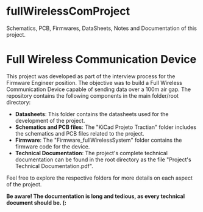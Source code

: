# fullWirelessComProject
Schematics, PCB, Firmwares, DataSheets, Notes and Documentation of this project.


# Full Wireless Communication Device

This project was developed as part of the interview process for the Firmware Engineer position. The objective was to build a Full Wireless Communication Device capable of sending data over a 100m air gap. The repository contains the following components in the main folder/root directory:

- **Datasheets**: This folder contains the datasheets used for the development of the project.
- **Schematics and PCB files**: The "KiCad Projeto Tractian" folder includes the schematics and PCB files related to the project.
- **Firmware**: The "Firmware_fullWirelessSystem" folder contains the firmware code for the device.
- **Technical Documentation**: The project's complete technical documentation can be found in the root directory as the file "Project's Technical Documentation.pdf".

Feel free to explore the respective folders for more details on each aspect of the project.


**Be aware! The documentation is long and tedious, as every technical document should be. (:**

